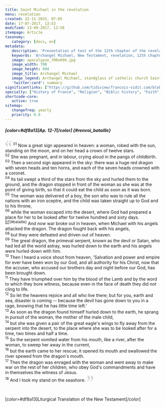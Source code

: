 ```yaml
---
title: Saint Michael in the revelation
menu: revelation
created: 22-11-2015, 07:05
date: 17-07-2017, 13:53
modified: 13-09-2017, 12:56
itempage: Article
taxonomy:
   category: [docs, en]
metadata:
   description: 'Presentation of text of the 12th chapter of the revelation, unique of the New Testament where appears the Archangel Michael (St. Michael) related to the history of the Mont Saint-Michel'
   keywords: 'Archangel Michael, New Testament, revelation, 12th chapter of the revelation, Mount Saint Michael, Mont-Saint-Michel, St. Michael'
   image: apocalypse_700x694.jpg
   image_width: 700
   image_height: 694
   image_title: Archangel Michael
   image_legend: Archangel Michael, standglass of catholic church Saint-Leu Saint-Gilles in paris
   'twitter:card': summary
significantlinks: ["https://github.com/tidiview/francois-vidit.com/blob/develop/user/sites/docs/pages/01.home/05.mont-saint-michel/arch-michel/01.nom/docs.en.md", "https://fr.wikipedia.org/wiki/Alphabet_phon%C3%A9tique_international", "https://fr.wikipedia.org/wiki/Michel_(archange)"]
specialty: ["History of France", "Religion", "Biblic history", "Faith", "New Testament", "Revelation", "Archangel Michael", "St. Michael", "Mont-Saint-Michel", "Mount Saint Michael"]
shortcode-core:
   active: true
sitemap:
   changefreq: yearly
   priority: 0.9
---
```


##### [color=#df8a13]Ap. 12-7[/color] {#renvoi_bataille}

<span><svg xmlns="http://www.w3.org/2000/svg" width="22px" height="22px" viewBox="0 0 78 78" fill="lightgrey" opacity="1"><path d="M76.5 9.0009L57.0898 32.605c-.88226 1.10283-.88226 1.54397-.88226 1.76454 0 1.10286 1.76455 3.30857 2.8674 4.632l13.0167 14.99877L61.50123 74.9545 50.4727 59.51456c-2.87047-3.97028-10.80793-15.88413-10.80793-19.19267 0-1.76458.6617-2.4263 6.6171-9.7051C60.8395 12.74754 63.04522 10.98297 70.98575 3.0455L76.5 9.00092zm-38.16172 0L18.9281 32.605c-.88228 1.10283-.88228 1.54397-.88228 1.76454 0 1.10286 1.76457 3.30857 2.86742 4.632L33.92688 54.0003 23.3395 74.9545 12.30793 59.51456C9.44053 55.54428 1.5 43.63043 1.5 40.3219c0-1.76458.6617-2.4263 6.6171-9.7051C22.67475 12.74754 24.88043 10.98297 32.82097 3.0455l5.51732 5.9554z"/></svg></span>
<sup>01</sup> Now a great sign appeared in heaven: a woman, robed with the sun, standing on the moon, and on her head a crown of twelve stars.  
<sup>02</sup> She was pregnant, and in labour, crying aloud in the pangs of childbirth.  
<sup>03</sup> Then a second sign appeared in the sky: there was a huge red dragon with seven heads and ten horns, and each of the seven heads crowned with a coronet.  
<sup>04</sup> Its tail swept a third of the stars from the sky and hurled them to the ground, and the dragon stopped in front of the woman as she was at the point of giving birth, so that it could eat the child as soon as it was born.  
<sup>05</sup> The woman was delivered of a boy, the son who was to rule all the nations with an iron sceptre, and the child was taken straight up to God and to his throne,  
<sup>06</sup> while the woman escaped into the desert, where God had prepared a place for her to be looked after for twelve hundred and sixty days.  
<sup>[07][6]{#bataille}</sup> And now war broke out in heaven, when Michael with his angels attacked the dragon. The dragon fought back with his angels,  
<sup>08</sup> but they were defeated and driven out of heaven.  
<sup>09</sup> The great dragon, the primeval serpent, known as the devil or Satan, who had led all the world astray, was hurled down to the earth and his angels were hurled down with him.  
<sup>10</sup> Then I heard a voice shout from heaven, 'Salvation and power and empire for ever have been won by our God, and all authority for his Christ, now that the accuser, who accused our brothers day and night before our God, has been brought down.  
<sup>11</sup> They have triumphed over him by the blood of the Lamb and by the word to which they bore witness, because even in the face of death they did not cling to life.  
<sup>12</sup> So let the heavens rejoice and all who live there; but for you, earth and sea, disaster is coming -- because the devil has gone down to you in a rage, knowing that he has little time left.'  
<sup>13</sup> As soon as the dragon found himself hurled down to the earth, he sprang in pursuit of the woman, the mother of the male child,  
<sup>14</sup> but she was given a pair of the great eagle's wings to fly away from the serpent into the desert, to the place where she was to be looked after for a time, two times and half a time.  
<sup>15</sup> So the serpent vomited water from his mouth, like a river, after the woman, to sweep her away in the current,  
<sup>16</sup> but the earth came to her rescue; it opened its mouth and swallowed the river spewed from the dragon's mouth.  
<sup>17</sup> Then the dragon was enraged with the woman and went away to make war on the rest of her children, who obey God's commandments and have in themselves the witness of Jesus.  
<sup>18</sup> And I took my stand on the seashore. <span><svg xmlns="http://www.w3.org/2000/svg" width="22px" height="22px" viewBox="0 0 78 78" fill="lightgrey" opacity="1"><path d="M1.5 68.9991L20.9102 45.395c.88226-1.10283.88226-1.54397.88226-1.76454 0-1.10286-1.76455-3.30857-2.8674-4.632L5.90836 23.9997 16.49877 3.0455 27.5273 18.48544c2.87047 3.97028 10.80793 15.88413 10.80793 19.19267 0 1.76458-.6617 2.4263-6.6171 9.7051C17.1605 65.25246 14.95478 67.01703 7.01425 74.9545L1.5 68.99908zm38.16172 0L59.0719 45.395c.88228-1.10283.88228-1.54397.88228-1.76454 0-1.10286-1.76457-3.30857-2.86742-4.632L44.07312 23.9997 54.6605 3.0455l11.03157 15.43992C68.55947 22.45572 76.5 34.36957 76.5 37.6781c0 1.76458-.6617 2.4263-6.6171 9.7051C55.32526 65.25246 53.11957 67.01703 45.17904 74.9545l-5.51732-5.9554z"/></svg></span> 

<br>

[color=#df8a13]Liturgical Translation of the New Testament[/color]

[6]: ./#renvoi_bataille "war broke out in heaven"